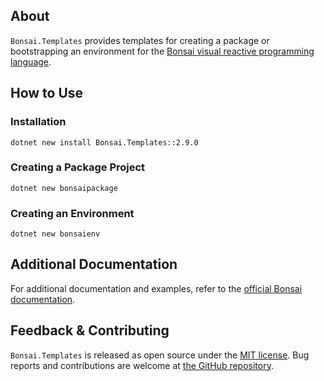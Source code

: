 ## About

`Bonsai.Templates` provides templates for creating a package or bootstrapping an environment for the [Bonsai visual reactive programming language](https://bonsai-rx.org).

## How to Use

### Installation

```
dotnet new install Bonsai.Templates::2.9.0
```

### Creating a Package Project

```
dotnet new bonsaipackage
```

### Creating an Environment

```
dotnet new bonsaienv
```

## Additional Documentation

For additional documentation and examples, refer to the [official Bonsai documentation](https://bonsai-rx.org/docs/articles/environments.html).

## Feedback & Contributing

`Bonsai.Templates` is released as open source under the [MIT license](https://licenses.nuget.org/MIT). Bug reports and contributions are welcome at [the GitHub repository](https://github.com/bonsai-rx/bonsai).